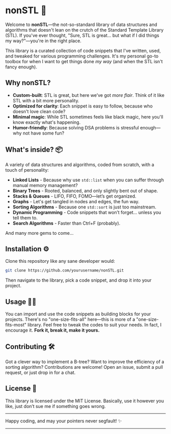# nonSTL 🚀

Welcome to **nonSTL**—the not-so-standard library of data structures and algorithms that doesn't lean on the crutch of the Standard Template Library (STL). If you've ever thought, "Sure, STL is great... but what if I did things my way?"—you're in the right place.

This library is a curated collection of code snippets that I've written, used, and tweaked for various programming challenges. It's my personal go-to toolbox for when I want to get things done *my way* (and when the STL isn't fancy enough). 

## Why nonSTL?

- **Custom-built**: STL is great, but here we’ve got *more flair*. Think of it like STL with a bit more personality. 
- **Optimized for clarity**: Each snippet is easy to follow, because who doesn't love clean code?
- **Minimal magic**: While STL sometimes feels like black magic, here you'll know exactly what's happening.
- **Humor-friendly**: Because solving DSA problems is stressful enough—why not have some fun?

## What's inside? 📦

A variety of data structures and algorithms, coded from scratch, with a touch of personality:

- **Linked Lists** - Because why use `std::list` when you can suffer through manual memory management?
- **Binary Trees** - Rooted, balanced, and only slightly bent out of shape.
- **Stacks & Queues** - LIFO, FIFO, FOMO—let’s get organized.
- **Graphs** - Let's get tangled in nodes and edges, the fun way.
- **Sorting Algorithms** - Because one `std::sort` is just too mainstream.
- **Dynamic Programming** - Code snippets that won’t forget... unless you tell them to.
- **Search Algorithms** - Faster than Ctrl+F (probably).

And many more gems to come...

## Installation ⚙️

Clone this repository like any sane developer would:

```bash
git clone https://github.com/yourusername/nonSTL.git
```

Then navigate to the library, pick a code snippet, and drop it into your project.

## Usage 👨‍💻

You can import and use the code snippets as building blocks for your projects. There's no "one-size-fits-all" here—this is more of a "one-size-fits-most" library. Feel free to tweak the codes to suit your needs. In fact, I encourage it. **Fork it, break it, make it yours.**

## Contributing 🛠️

Got a clever way to implement a B-tree? Want to improve the efficiency of a sorting algorithm? Contributions are welcome! Open an issue, submit a pull request, or just drop in for a chat.

## License 📜

This library is licensed under the MIT License. Basically, use it however you like, just don’t sue me if something goes wrong.

---

Happy coding, and may your pointers never segfault! ✨

---
